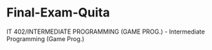 # Final-Exam-Quita
 IT 402/INTERMEDIATE PROGRAMMING (GAME PROG.) - Intermediate Programming (Game Prog.)
